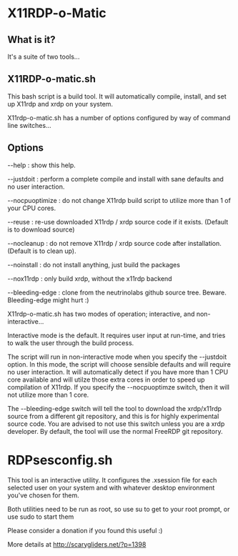 X11RDP-o-Matic
==============

What is it?
-----------
It's a suite of two tools...

X11RDP-o-matic.sh
-----------------
This bash script is a build tool. It will automatically compile,
install, and set up X11rdp and xrdp on your system.

X11rdp-o-matic.sh has a number of options configured by way of
command line switches...

Options
-------

  --help          : show this help.

  --justdoit      : perform a complete compile and install with sane defaults and no user interaction.
  
  --nocpuoptimize : do not change X11rdp build script to utilize more than 1 of your CPU cores.
  
  --reuse         : re-use downloaded X11rdp / xrdp source code if it exists. (Default is to download source)
  
  --nocleanup     : do not remove X11rdp / xrdp source code after installation. (Default is to clean up).
  
  --noinstall     : do not install anything, just build the packages
  
  --nox11rdp      : only build xrdp, without the x11rdp backend
  
  --bleeding-edge : clone from the neutrinolabs github source tree. Beware. Bleeding-edge might hurt :)

X11rdp-o-matic.sh has two modes of operation; interactive, and non-interactive...

Interactive mode is the default. It requires user input at run-time, and tries to walk the user through
the build process.

The script will run in non-interactive mode when you specify the --justdoit option. In this mode, the
script will choose sensible defaults and will require no user interaction. It will automatically detect
if you have more than 1 CPU core available and will utilze those extra cores in order to speed up
compilation of X11rdp. If you specify the --nocpuoptimze switch, then it will not utilize more than 1 core.

The --bleeding-edge switch will tell the tool to download the xrdp/x11rdp source from a different git repository,
and this is for highly experimental source code. You are advised to not use this switch unless you are a xrdp
developer. By default, the tool will use the normal FreeRDP git repository.

RDPsesconfig.sh
===============
This tool is an interactive utility. It configures the .xsession file for each selected user on your system and
with whatever desktop environment you've chosen for them.



Both utilities need to be run as root, so use su to get to your root prompt, or use sudo to start them

Please consider a donation if you found this useful :)

More details at http://scarygliders.net/?p=1398
